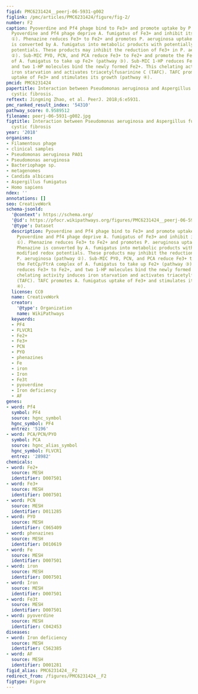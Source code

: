 ```yaml
---
figid: PMC6231424__peerj-06-5931-g002
figlink: /pmc/articles/PMC6231424/figure/fig-2/
number: F2
caption: Pyoverdine and Pf4 phage bind to Fe3+ and promote uptake by P. aeruginosa.
  Pyoverdine and Pf4 phage deprive A. fumigatus of Fe3+ and inhibit its growth (pathway
  ①). Phenazine reduces Fe3+ to Fe2+ and promotes P. aeruginosa uptake of Fe2+. Phenazine
  is converted by A. fumigatus into metabolic products with potentially modified redox
  potentials. These products may inhibit the reduction of Fe3+ in P. aeruginosa (pathway
  ②). Sub-MIC PYO, PCN, and PCA reduce Fe3+ to Fe2+ and promote the FetCp/FtrA complex
  of A. fumigatus to take up Fe2+ (pathway ③). Sub-MIC 1-HP reduces Fe3+ to Fe2+,
  and two 1-HP molecules bind the newly formed Fe2+. This chelating activity induces
  iron starvation and activates triacetylfusarinine C (TAFC). TAFC promotes A. fumigatus
  uptake of Fe3+ and stimulates its growth (pathway ④).
pmcid: PMC6231424
papertitle: Interaction between Pseudomonas aeruginosa and Aspergillus fumigatus in
  cystic fibrosis.
reftext: Jingming Zhao, et al. PeerJ. 2018;6:e5931.
pmc_ranked_result_index: '54310'
pathway_score: 0.9589512
filename: peerj-06-5931-g002.jpg
figtitle: Interaction between Pseudomonas aeruginosa and Aspergillus fumigatus in
  cystic fibrosis
year: '2018'
organisms:
- Filamentous phage
- clinical samples
- Pseudomonas aeruginosa PAO1
- Pseudomonas aeruginosa
- Bacteriophage sp.
- metagenomes
- Candida albicans
- Aspergillus fumigatus
- Homo sapiens
ndex: ''
annotations: []
seo: CreativeWork
schema-jsonld:
  '@context': https://schema.org/
  '@id': https://pfocr.wikipathways.org/figures/PMC6231424__peerj-06-5931-g002.html
  '@type': Dataset
  description: Pyoverdine and Pf4 phage bind to Fe3+ and promote uptake by P. aeruginosa.
    Pyoverdine and Pf4 phage deprive A. fumigatus of Fe3+ and inhibit its growth (pathway
    ①). Phenazine reduces Fe3+ to Fe2+ and promotes P. aeruginosa uptake of Fe2+.
    Phenazine is converted by A. fumigatus into metabolic products with potentially
    modified redox potentials. These products may inhibit the reduction of Fe3+ in
    P. aeruginosa (pathway ②). Sub-MIC PYO, PCN, and PCA reduce Fe3+ to Fe2+ and promote
    the FetCp/FtrA complex of A. fumigatus to take up Fe2+ (pathway ③). Sub-MIC 1-HP
    reduces Fe3+ to Fe2+, and two 1-HP molecules bind the newly formed Fe2+. This
    chelating activity induces iron starvation and activates triacetylfusarinine C
    (TAFC). TAFC promotes A. fumigatus uptake of Fe3+ and stimulates its growth (pathway
    ④).
  license: CC0
  name: CreativeWork
  creator:
    '@type': Organization
    name: WikiPathways
  keywords:
  - PF4
  - FLVCR1
  - Fe2+
  - Fe3+
  - PCN
  - PYO
  - phenazines
  - Fe
  - iron
  - Iron
  - Fe3t
  - pyoverdine
  - Iron deficiency
  - AF
genes:
- word: Pf4
  symbol: PF4
  source: hgnc_symbol
  hgnc_symbol: PF4
  entrez: '5196'
- word: PCA/PCN/PYO
  symbol: PCA
  source: hgnc_alias_symbol
  hgnc_symbol: FLVCR1
  entrez: '28982'
chemicals:
- word: Fe2+
  source: MESH
  identifier: D007501
- word: Fe3+
  source: MESH
  identifier: D007501
- word: PCN
  source: MESH
  identifier: D011285
- word: PYO
  source: MESH
  identifier: C065409
- word: phenazines
  source: MESH
  identifier: D010619
- word: Fe
  source: MESH
  identifier: D007501
- word: iron
  source: MESH
  identifier: D007501
- word: Iron
  source: MESH
  identifier: D007501
- word: Fe3t
  source: MESH
  identifier: D007501
- word: pyoverdine
  source: MESH
  identifier: C042453
diseases:
- word: Iron deficiency
  source: MESH
  identifier: C562385
- word: AF
  source: MESH
  identifier: D001281
figid_alias: PMC6231424__F2
redirect_from: /figures/PMC6231424__F2
figtype: Figure
---
```

